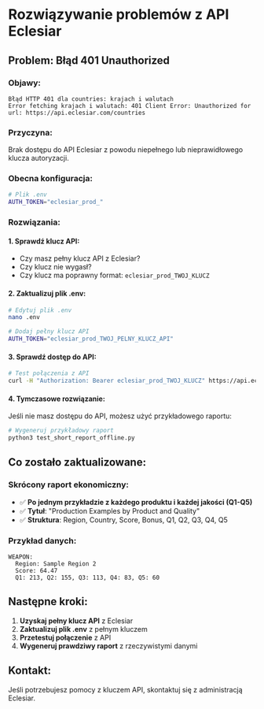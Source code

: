 # Rozwiązywanie problemów z API Eclesiar

## Problem: Błąd 401 Unauthorized

### **Objawy:**
```
Błąd HTTP 401 dla countries: krajach i walutach
Error fetching krajach i walutach: 401 Client Error: Unauthorized for url: https://api.eclesiar.com/countries
```

### **Przyczyna:**
Brak dostępu do API Eclesiar z powodu niepełnego lub nieprawidłowego klucza autoryzacji.

### **Obecna konfiguracja:**
```bash
# Plik .env
AUTH_TOKEN="eclesiar_prod_"
```

### **Rozwiązania:**

#### **1. Sprawdź klucz API:**
- Czy masz pełny klucz API z Eclesiar?
- Czy klucz nie wygasł?
- Czy klucz ma poprawny format: `eclesiar_prod_TWOJ_KLUCZ`

#### **2. Zaktualizuj plik .env:**
```bash
# Edytuj plik .env
nano .env

# Dodaj pełny klucz API
AUTH_TOKEN="eclesiar_prod_TWOJ_PELNY_KLUCZ_API"
```

#### **3. Sprawdź dostęp do API:**
```bash
# Test połączenia z API
curl -H "Authorization: Bearer eclesiar_prod_TWOJ_KLUCZ" https://api.eclesiar.com/countries
```

#### **4. Tymczasowe rozwiązanie:**
Jeśli nie masz dostępu do API, możesz użyć przykładowego raportu:
```bash
# Wygeneruj przykładowy raport
python3 test_short_report_offline.py
```

## **Co zostało zaktualizowane:**

### **Skrócony raport ekonomiczny:**
- ✅ **Po jednym przykładzie z każdego produktu i każdej jakości (Q1-Q5)**
- ✅ **Tytuł**: "Production Examples by Product and Quality"
- ✅ **Struktura**: Region, Country, Score, Bonus, Q1, Q2, Q3, Q4, Q5

### **Przykład danych:**
```
WEAPON:
  Region: Sample Region 2
  Score: 64.47
  Q1: 213, Q2: 155, Q3: 113, Q4: 83, Q5: 60
```

## **Następne kroki:**

1. **Uzyskaj pełny klucz API** z Eclesiar
2. **Zaktualizuj plik .env** z pełnym kluczem
3. **Przetestuj połączenie** z API
4. **Wygeneruj prawdziwy raport** z rzeczywistymi danymi

## **Kontakt:**
Jeśli potrzebujesz pomocy z kluczem API, skontaktuj się z administracją Eclesiar.

